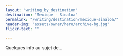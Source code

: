 ```yaml
---
layout: "writing_by_destination"
destination: "Mexique - Sinaloa"
permalink: "/writing/destination/mexique-sinaloa/"
header-img: "assets/owner/hero/archive-bg.jpg"
flickr-text: ""

---
```


Quelques info au sujet de...